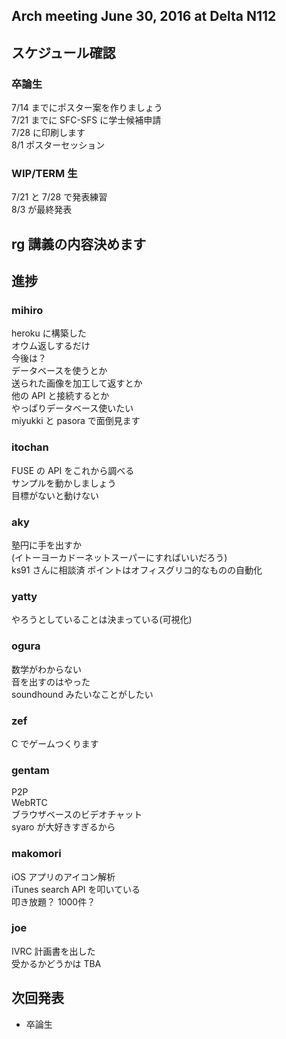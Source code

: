 Arch meeting June 30, 2016 at Delta N112
------

## スケジュール確認
### 卒論生
7/14 までにポスター案を作りましょう  
7/21 までに SFC-SFS に学士候補申請  
7/28 に印刷します  
8/1 ポスターセッション  

### WIP/TERM 生

7/21 と 7/28 で発表練習  
8/3 が最終発表

## rg 講義の内容決めます

## 進捗
### mihiro
heroku に構築した  
オウム返しするだけ  
今後は？  
データベースを使うとか  
送られた画像を加工して返すとか  
他の API と接続するとか  
やっぱりデータベース使いたい  
miyukki と pasora で面倒見ます

### itochan
FUSE の API をこれから調べる  
サンプルを動かしましょう  
目標がないと動けない  

### aky
塾円に手を出すか  
(イトーヨーカドーネットスーパーにすればいいだろう)  
ks91 さんに相談済
ポイントはオフィスグリコ的なものの自動化  

### yatty
やろうとしていることは決まっている(可視化)

### ogura
数学がわからない  
音を出すのはやった  
soundhound みたいなことがしたい

### zef
C でゲームつくります  

### gentam
P2P  
WebRTC  
ブラウザベースのビデオチャット  
syaro が大好きすぎるから  

### makomori
iOS アプリのアイコン解析  
iTunes search API を叩いている  
叩き放題？  1000件？  

### joe
IVRC 計画書を出した  
受かるかどうかは TBA  


## 次回発表
* 卒論生
